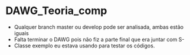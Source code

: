 # DAWG_Teoria_comp

- Qualquer branch master ou develop pode ser analisada, ambas estão iguais
- Falta terminar o DAWG pois não fiz a parte final que era juntar com S-
- Classe exemplo eu estava usando para testar os códigos.
